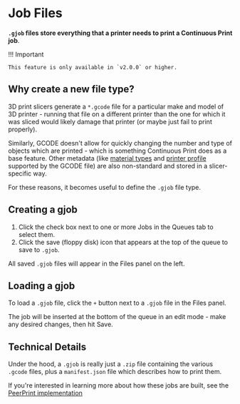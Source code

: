 # Job Files

**`.gjob` files store everything that a printer needs to print a Continuous Print job**.

!!! Important

    This feature is only available in `v2.0.0` or higher.

## Why create a new file type?

3D print slicers generate a `*.gcode` file for a particular make and model of 3D printer - running that file on a different printer than the one for which it was sliced would likely damage that printer (or maybe just fail to print properly).

Similarly, GCODE doesn't allow for quickly changing the number and type of objects which are printed - which is something Continuous Print does as a base feature. Other metadata (like [material types](/material-selection) and [printer profile](/printer-profiles) supported by the GCODE file) are also non-standard and stored in a slicer-specific way.

For these reasons, it becomes useful to define the `.gjob` file type.


## Creating a gjob

1. Click the check box next to one or more Jobs in the Queues tab to select them.
2. Click the save (floppy disk) icon that appears at the top of the queue to save to `.gjob`.

All saved `.gjob` files will appear in the Files panel on the left.

## Loading a gjob

To load a `.gjob` file, click the `+` button next to a `.gjob` file in the Files panel.

The job will be inserted at the bottom of the queue in an edit mode - make any desired changes, then hit Save.

## Technical Details

Under the hood, a `.gjob` is really just a `.zip` file containing the various `.gcode` files, plus a `manifest.json` file which describes how to print them.

If you're interested in learning more about how these jobs are built, see the [PeerPrint implementation](https://github.com/smartin015/peerprint/blob/main/peerprint/filesharing.py)
